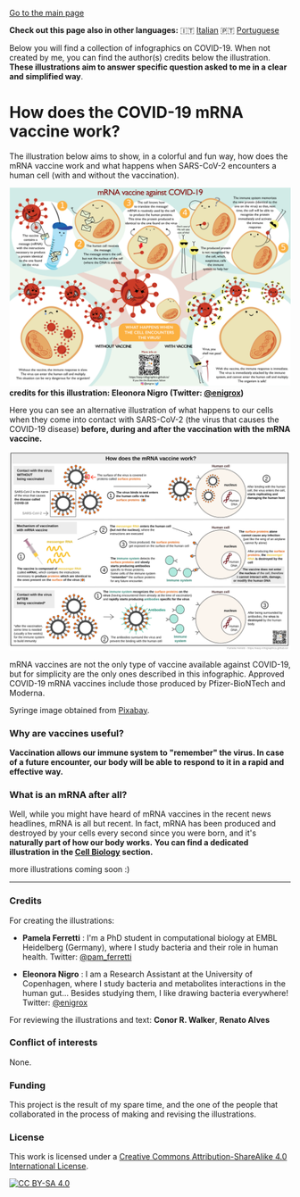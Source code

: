 [Go to the main page](https://easy-infographics.github.io/)

**Check out this page also in other languages:** 🇮🇹  [Italian](../it/) 🇵🇹 [Portuguese](../pt/)

Below you will find a collection of infographics on COVID-19. When not created by me, you can find the author(s) credits below the illustration. 
**These illustrations aim to answer specific question asked to me in a clear and simplified way**. 

# How does the COVID-19 mRNA vaccine work?

The illustration below aims to show, in a colorful and fun way, how does the mRNA vaccine work and what happens when SARS-CoV-2 encounters a human cell (with and without the vaccination).

[![How does the mRNA vaccine work - english cartoon version](images/cartoon_vaccine_EN.svg)](images/cartoon_vaccine_EN.svg)
**credits for this illustration: Eleonora Nigro (Twitter: [@enigrox](https://twitter.com/enigrox))**

Here you can see an alternative illustration of what happens to our cells when they come into contact with SARS-CoV-2 (the virus that causes the COVID-19 disease) **before, during and after the vaccination with the mRNA vaccine.** 

[![How does the mRNA vaccine work - english version](images/vaccine.svg)](images/vaccine.svg)

mRNA vaccines are not the only type of vaccine available against COVID-19, but for simplicity are the only ones described in this infographic. Approved COVID-19 mRNA vaccines include those produced by Pfizer-BioNTech and Moderna.

Syringe image obtained from [Pixabay](https://pixabay.com/users/janjf93-3084263/).

### Why are vaccines useful?

**Vaccination allows our immune system to "remember" the virus. In case of a future encounter, our body will be able to respond to it in a rapid and effective way.**

### What is an mRNA after all? 

Well, while you might have heard of mRNA vaccines in the recent news headlines, mRNA is all but recent. In fact, mRNA has been produced and destroyed by your cells every second since you were born, and it's **naturally part of how our body works.**
**You can find a dedicated illustration in the [Cell Biology](https://easy-infographics.github.io/Cell_Biology) section.**

more illustrations coming soon :)

***

### Credits

For creating the illustrations:

* **Pamela Ferretti** : I'm a PhD student in computational biology at EMBL Heidelberg (Germany), where I study bacteria and their role in human health. Twitter: [@pam_ferretti](https://twitter.com/pam_ferretti)

* **Eleonora Nigro** : I am a Research Assistant at the University of Copenhagen, where I study bacteria and metabolites interactions in the human gut... Besides studying them, I like drawing bacteria everywhere! Twitter: [@enigrox](https://twitter.com/enigrox)

For reviewing the illustrations and text: **Conor R. Walker**, **Renato Alves**

### Conflict of interests

None.

### Funding

This project is the result of my spare time, and the one of the people that collaborated in the process of making and revising the illustrations. 

### License

This work is licensed under a
[Creative Commons Attribution-ShareAlike 4.0 International License][cc-by-sa].

[![CC BY-SA 4.0][cc-by-sa-image]][cc-by-sa]

[cc-by-sa]: http://creativecommons.org/licenses/by-sa/4.0/
[cc-by-sa-image]: https://licensebuttons.net/l/by-sa/4.0/88x31.png
[cc-by-sa-shield]: https://img.shields.io/badge/License-CC%20BY--SA%204.0-lightgrey.svg
